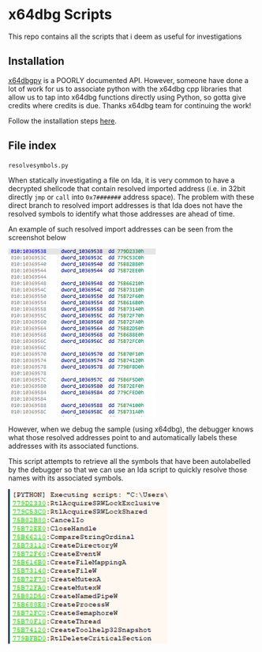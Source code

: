 # x64dbg Scripts
This repo contains all the scripts that i deem as useful for investigations

## Installation
[x64dbgpy](https://github.com/x64dbg/x64dbgpy) is a POORLY documented API. However, someone have done a lot of work for us to associate python with the x64dbg cpp libraries that allow us to tap into x64dbg functions directly using Python, so gotta give credits where credits is due. Thanks x64dbg team for continuing the work!

Follow the installation steps [here](https://github.com/x64dbg/x64dbgpy/releases/tag/8c0538a).

## File index
`resolvesymbols.py`

When statically investigating a file on Ida, it is very common to have a decrypted shellcode that contain resolved imported address (i.e. in 32bit directly `jmp` or `call` into `0x7#######` address space). The problem with these direct branch to resolved import addresses is that Ida does not have the resolved symbols to identify what those addresses are ahead of time.

An example of such resolved import addresses can be seen from the screenshot below

![resolved import function addresses](resolved_import_function_addresses.png)

However, when we debug the sample (using x64dbg), the debugger knows what those resolved addresses point to and automatically labels these addresses with its associated functions.

This script attempts to retrieve all the symbols that have been autolabelled by the debugger so that we can use an Ida script to quickly resolve those names with its associated symbols.

![associating imported functions with symbols](assoicating_symbols.png)
